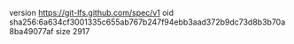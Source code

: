 version https://git-lfs.github.com/spec/v1
oid sha256:6a634cf3001335c655ab767b247f94ebb3aad372b9dc73d8b3b70a8ba49077af
size 2917
